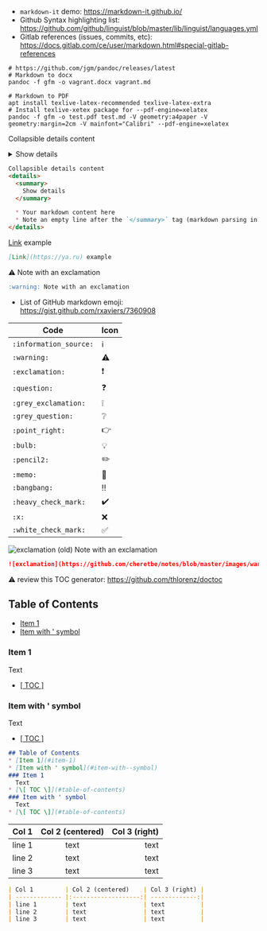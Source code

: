 * `markdown-it` demo: https://markdown-it.github.io/
* Github Syntax highlighting list: https://github.com/github/linguist/blob/master/lib/linguist/languages.yml
* Gitlab references (issues, commits, etc): https://docs.gitlab.com/ce/user/markdown.html#special-gitlab-references


```shell
# https://github.com/jgm/pandoc/releases/latest
# Markdown to docx
pandoc -f gfm -o vagrant.docx vagrant.md

# Markdown to PDF
apt install texlive-latex-recommended texlive-latex-extra
# Install texlive-xetex package for --pdf-engine=xelatex
pandoc -f gfm -o test.pdf test.md -V geometry:a4paper -V geometry:margin=2cm -V mainfont="Calibri" --pdf-engine=xelatex
```

Collapsible details content
<details>
  <summary>
    Show details
  </summary>

  * Your markdown content here
  * Note an empty line after the `</summary>` tag (markdown parsing in details fails without it)
</details>

```markdown
Collapsible details content
<details>
  <summary>
    Show details
  </summary>

  * Your markdown content here
  * Note an empty line after the `</summary>` tag (markdown parsing in details fails without it)
</details>
```

[Link](https://ya.ru) example
```markdown
[Link](https://ya.ru) example
```

:warning: Note with an exclamation
```markdown
:warning: Note with an exclamation
```
* List of GitHub markdown emoji: https://gist.github.com/rxaviers/7360908

| Code                          | Icon                   |
| ----------------------------- | ---------------------- |
| `:information_source:`        | :information_source:   |
| `:warning:`                   | :warning:              | 
| `:exclamation:`               | :exclamation:          |
| `:question:`                  | :question:             |
| `:grey_exclamation:`          | :grey_exclamation:     |
| `:grey_question:`             | :grey_question:        |
| `:point_right:`               | :point_right:          |
| `:bulb:`                      | :bulb:                 |
| `:pencil2:`                   | :pencil2:              |
| `:memo:`                      | :memo:                 |
| `:bangbang:`                  | :bangbang:             |
| `:heavy_check_mark:`          | :heavy_check_mark:     |
| `:x:`                         | :x:                    |
| `:white_check_mark:`          | :white_check_mark:     |


![exclamation](https://github.com/cheretbe/notes/blob/master/images/warning_16.png) (old) Note with an exclamation
```markdown
![exclamation](https://github.com/cheretbe/notes/blob/master/images/warning_16.png) (old) Note with an exclamation
```

:warning: review this TOC generator: https://github.com/thlorenz/doctoc
## Table of Contents
* [Item 1](#item-1)
* [Item with ' symbol](#item-with--symbol)
### Item 1
  Text
* [\[ TOC \]](#table-of-contents)
### Item with ' symbol
  Text
* [\[ TOC \]](#table-of-contents)
```markdown
## Table of Contents
* [Item 1](#item-1)
* [Item with ' symbol](#item-with--symbol)
### Item 1
  Text
* [\[ TOC \]](#table-of-contents)
### Item with ' symbol
  Text
* [\[ TOC \]](#table-of-contents)
```

| Col 1         | Col 2 (centered)    | Col 3 (right) |
| ------------- |:-------------------:| -------------:|
| line 1        | text                | text          |
| line 2        | text                | text          |
| line 3        | text                | text          |
```markdown
| Col 1         | Col 2 (centered)    | Col 3 (right) |
| ------------- |:-------------------:| -------------:|
| line 1        | text                | text          |
| line 2        | text                | text          |
| line 3        | text                | text          |
```
